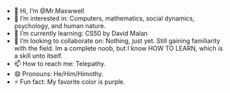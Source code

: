 - 👋 Hi, I’m @Mr.Maxwwell
- 👀 I’m interested in: Computers, mathematics, social dynamics, psychology, and human nature.
- 🌱 I’m currently learning: CS50 by David Malan
- 💞️ I’m looking to collaborate on: Nothing, just yet. Still gaining familiarity with the field. Im a complete noob, but I know HOW TO LEARN, which is a skill unto itself.
- 📫 How to reach me: Telepathy.
- 😄 Pronouns: He/Him/Himothy.
- ⚡ Fun fact: My favorite color is purple.
<!---
MrMaxwwell/MrMaxwwell is a ✨ special ✨ repository because its `README.md` (this file) appears on your GitHub profile.
You can click the Preview link to take a look at your changes.
--->
